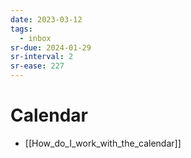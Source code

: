 ```yaml
---
date: 2023-03-12
tags:
  - inbox
sr-due: 2024-01-29
sr-interval: 2
sr-ease: 227
---
```


# Calendar

- [[How_do_I_work_with_the_calendar]]
